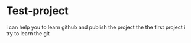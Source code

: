 # Test-project
i can help you to learn github and publish the project
 the the first project i try to learn the git
